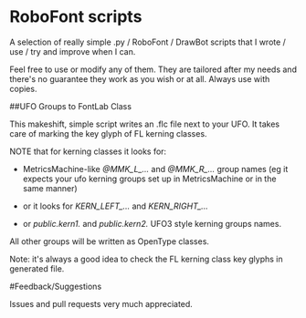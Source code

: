 # RoboFont scripts
A selection of really simple .py / RoboFont / DrawBot scripts that I wrote / use / try and improve when I can. 

Feel free to use or modify any of them. They are tailored after my needs and there's no guarantee they work as you wish or at all. Always use with copies. 

##UFO Groups to FontLab Class

This makeshift, simple script writes an .flc file next to your UFO. It takes care of marking the key glyph of FL kerning classes. 
    
NOTE that for kerning classes it looks for:

- MetricsMachine-like *@MMK_L_...* and *@MMK_R_...* group names (eg it expects your ufo kerning groups set up in MetricsMachine or in the same manner) 

- or it looks for *KERN_LEFT_...* and *KERN_RIGHT_...* 

- or *public.kern1.* and *public.kern2.* UFO3 style kerning groups names.
    
All other groups will be written as OpenType classes.

Note: it's always a good idea to check the FL kerning class key glyphs in generated file.


#Feedback/Suggestions

Issues and pull requests very much appreciated.
